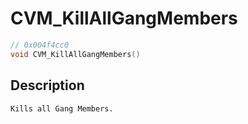 # CVM_KillAllGangMembers
```c
// 0x004f4cc0
void CVM_KillAllGangMembers()
```
## Description
```
Kills all Gang Members.
```

